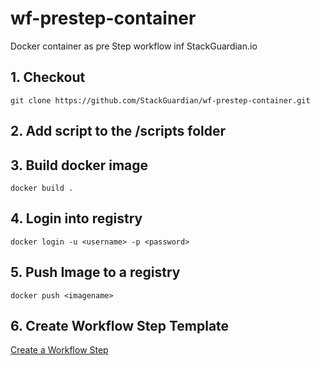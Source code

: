 # wf-prestep-container
Docker container as pre Step workflow inf StackGuardian.io

## 1. Checkout

```shell
git clone https://github.com/StackGuardian/wf-prestep-container.git
```

## 2. Add script to the /scripts folder

## 3. Build docker image

```shell 
docker build .
```

## 4. Login into registry

```shell
docker login -u <username> -p <password>
```

## 5. Push Image to a registry

```shell
docker push <imagename>
```

## 6. Create Workflow Step Template

[Create a Workflow Step](https://docs.stackguardian.io/docs/develop/library/workflow_step/)